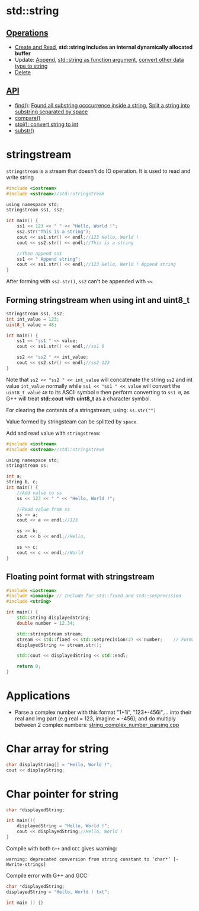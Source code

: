 # std::string

## [Operations](string%20operations.md)

* [Create and Read](string%20operations.md#create-and-read), **std::string includes an internal dynamically allocated buffer**
* Update: [Append](string%20operations.md#append-string), [std::string as function argument](string%20operations.md#stdstring-as-function-argument), [convert other data type to string](string%20operations.md#conversion)
* [Delete](string%20operations.md#delete)

## [API](string%20API.md)
* [find()](#stringfind): [Found all substring occcurrence inside a string](), [Split a string into substring separated by space]()
* [compare()](string%20API.md#compare)
* [stoi(): convert string to int]()
* [substr()](string%20API.md#substr)
# stringstream

``stringstream`` is a stream that doesn't do IO operation. It is used to read and write string

```c
#include <iostream>
#include <sstream>//std::stringstream

using namespace std;
stringstream ss1, ss2;

int main() {
    ss1 << 123 << " " << "Hello, World !";
    ss2.str("This is a string");
    cout << ss1.str() << endl;//123 Hello, World !
    cout << ss2.str() << endl;//This is a string

    //Then append ss1
    ss1 << " Append string";
    cout << ss1.str() << endl;//123 Hello, World ! Append string
}
```

After forming with ``ss2.str()``, ``ss2`` can't be appended with ``<<``

## Forming stringstream when using int and uint8_t

```c
stringstream ss1, ss2;
int int_value = 123;
uint8_t value = 48;

int main() {
	ss1 << "ss1 " << value;
	cout << ss1.str() << endl;//ss1 0

	ss2 << "ss2 " << int_value;
	cout << ss2.str() << endl;//ss2 123
}
```

Note that ``ss2 << "ss2 " << int_value`` will concatenate the string ``ss2`` and int value ``int_value`` normally while ``ss1 << "ss1 " << value`` will convert the ``uint8_t value`` ``48`` to its ASCII symbol ``0`` then perform converting to ``ss1 0``, as G++ will treat **std::cout** with **uint8_t** as a character symbol.

For clearing the contents of a stringstream, using: ``ss.str("")``

Value formed by stringsteam can be splitted by ``space``.

Add and read value with ``stringstream``:

```c
#include <iostream>
#include <sstream>//std::stringstream

using namespace std;
stringstream ss;

int a;
string b, c;
int main() {
    //Add value to ss
    ss << 123 << " " << "Hello, World !";

    //Read value from ss
    ss >> a;
    cout << a << endl;//123

    ss >> b;
    cout << b << endl;//Hello,

    ss >> c;
    cout << c << endl;//World
}
```
## Floating point format with stringstream
```cpp
#include <iostream>
#include <iomanip> // Include for std::fixed and std::setprecision
#include <string>

int main() {
    std::string displayedString;
    double number = 12.34;

    std::stringstream stream;
    stream << std::fixed << std::setprecision(2) << number;    // Format the number with 2 decimal places
    displayedString += stream.str();

    std::cout << displayedString << std::endl;

    return 0;
}
```
# Applications
* Parse a complex number with this format "1+1i", "123+-456i",... into their real and img part (e.g real = 123, imagine = -456); and do multiply between 2 complex numbers: [string_complex_number_parsing.cpp](src/string_complex_number_parsing.cpp)

# Char array for string

```cpp
char displayString[] = "Hello, World !";
cout << displayString;
```

# Char pointer for string

```cpp
char *displayedString;

int main(){
    displayedString = "Hello, World !";
    cout << displayedString;//Hello, World !
}    
```

Compile with both ``G++`` and ``GCC`` gives warning:

```
warning: deprecated conversion from string constant to ‘char*’ [-Wwrite-strings]
```

Compile error with G++ and GCC:

```cpp
char *displayedString;
displayedString = "Hello, World ! txt";

int main () {}
```
